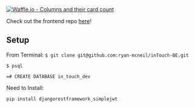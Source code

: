 [![Waffle.io - Columns and their card count](https://badge.waffle.io/ryan-mcneil/inTouch-BE.svg?columns=all)](https://waffle.io/ryan-mcneil/inTouch-BE)

Check out the frontend repo [here](https://github.com/Dhanciles/inTouch-FE)!

## Setup

From Terminal:
`$ git clone git@github.com:ryan-mcneil/inTouch-BE.git`

`$ psql`

`=# CREATE DATABASE in_touch_dev`

Need to Install:

`pip install djangorestframework_simplejwt`
